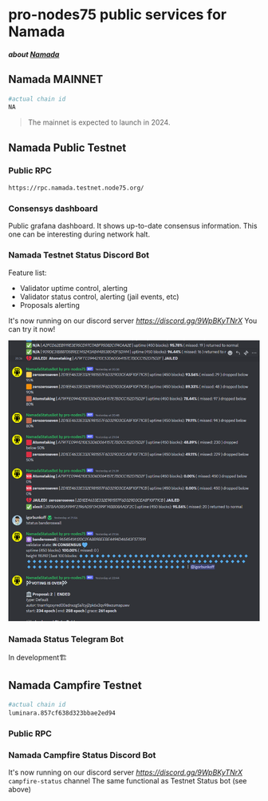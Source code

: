 # pro-nodes75 public services for Namada
#### _about [Namada](https://namada.net/)_



## Namada MAINNET
```bash
#actual chain id
NA
```
> The mainnet is expected to launch in 2024.


## Namada Public Testnet



### Public RPC
```bash
https://rpc.namada.testnet.node75.org/
```

### Consensys dashboard 
Public grafana dashboard. 
It shows up-to-date consensus information. This one can be interesting during network halt.


### Namada Testnet Status Discord Bot
Feature list:
* Validator uptime control, alerting
* Validator status control, alerting (jail events, etc)
* Proposals alerting

It's now running on our discord server _https://discord.gg/9WpBKyTNrX_ You can try it now!

![Bot_chat_pict](./namada_bot_chat_example_0.png?raw=true)

### Namada Status Telegram Bot
In development🏗


## Namada Сampfire Testnet
```bash
#actual chain id
luminara.857cf638d323bbae2ed94
```

### Public RPC


### Namada Campfire Status Discord Bot

It's now running on our discord server _https://discord.gg/9WpBKyTNrX_ `campfire-status` channel
The same functional as Testnet Status bot (see above)


